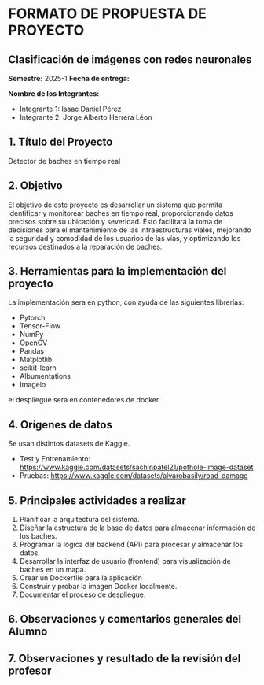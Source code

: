 # FORMATO DE PROPUESTA DE PROYECTO
## Clasificación de imágenes con redes neuronales
**Semestre:** 2025-1
**Fecha de entrega:** 

**Nombre de los Integrantes:**
- Integrante 1: Isaac Daniel Pérez
- Integrante 2: Jorge Alberto Herrera Léon

## 1. Título del Proyecto
Detector de baches en tiempo real

## 2. Objetivo
El objetivo de este proyecto es desarrollar un sistema que permita identificar y monitorear baches en tiempo real,
proporcionando datos precisos sobre su ubicación y severidad. Esto facilitará la toma de decisiones para el mantenimiento
de las infraestructuras viales, mejorando la seguridad y comodidad de los usuarios de las vías, y optimizando los recursos
destinados a la reparación de baches.

## 3. Herramientas para la implementación del proyecto
La implementación sera en python, con ayuda de las siguientes librerías:
- Pytorch
- Tensor-Flow
- NumPy
- OpenCV
- Pandas
- Matplotlib
- scikit-learn
- Albumentations
- Imageio

el despliegue sera en contenedores de docker.

## 4. Orígenes de datos
Se usan distintos datasets de Kaggle.
- Test y Entrenamiento: https://www.kaggle.com/datasets/sachinpatel21/pothole-image-dataset
- Pruebas: https://www.kaggle.com/datasets/alvarobasily/road-damage

## 5. Principales actividades a realizar
1. Planificar la arquitectura del sistema.
2. Diseñar la estructura de la base de datos para almacenar información de los baches.
3. Programar la lógica del backend (API) para procesar y almacenar los datos.
4. Desarrollar la interfaz de usuario (frontend) para visualización de baches en un mapa.
5. Crear un Dockerfile para la aplicación
6. Construir y probar la imagen Docker localmente.
7. Documentar el proceso de despliegue.

## 6. Observaciones y comentarios generales del Alumno

## 7. Observaciones y resultado de la revisión del profesor